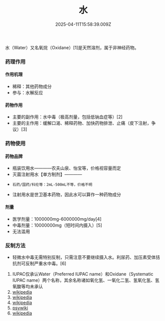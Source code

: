 ﻿---
title: 水
description: 
published: true
date: 2025-04-11T15:58:39.009Z
tags: 
editor: markdown
dateCreated: 2025-04-12T10:05:12.112Z
---

水（Water）又名氧烷（Oxidane）[1]是天然溶剂，属于非神经药物。
### 药理作用
#### 作用机理
- 稀释：其他药物成分
- 参与：水解反应
#### 药物作用
- 主要的副作用：水中毒（极高剂量，包括低钠血症等）[2]
- 主要的主作用：缓解口渴、稀释药物、加快药物排泄、止痛（皮下注射，争议）[3]
### 药物使用
#### 药物品牌
- 瓶装饮用水————农夫山泉、怡宝等，价格视容量而定
- 灭菌注射用水【单方制剂】————
-     石药/国药/科伦等：2mL-500mL不等，价格不明
- 注射用水是世卫基本药物，因此水可以算作一种药物成分
#### 剂量
- 医学剂量：1000000mg-6000000mg/day[4]
- 中毒剂量：10000000mg（短时间内摄入）[5]
- 无法滥用
### 反制方法
- 轻微水中毒无需特别反制，只需注意不要继续摄入水。利尿药、加压素受体拮抗剂可反制严重水中毒。[6]

1.	IUPAC仅承认Water（Preferred IUPAC name）和Oxidane（Systematic IUPAC name）两个名称，其余名称诸如氧化氢、一氧化二氢、氢氧化氢、氢氧酸等均未承认
2.	[wikipedia](https://en.wikipedia.org/wiki/Water_intoxication)
3.	[wikipedia](https://en.wikipedia.org/wiki/Water_for_injection#Side_effects_and_mechanisms)
4.	[wikipedia](https://en.wikipedia.org/wiki/Daily_consumption_of_drinking_water)
5.	[psywiki](https://m.psychonautwiki.org/w/index.php?title=Dehydration&_=#Water_intoxication)
6.	[wikipedia](https://en.wikipedia.org/wiki/Water_intoxication#Treatment)

